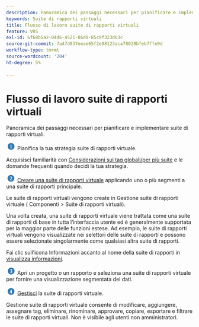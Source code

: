 ```yaml
---
description: Panoramica dei passaggi necessari per pianificare e implementare suite di rapporti virtuali.
keywords: Suite di rapporti virtuali
title: Flusso di lavoro suite di rapporti virtuali
feature: VRS
exl-id: 6f68b5a2-04d6-4521-86d0-85c9f323d03c
source-git-commit: 7a47d837eeae65f2e98123aca78029bfeb7ffe9d
workflow-type: tm+mt
source-wordcount: '204'
ht-degree: 5%

---
```


# Flusso di lavoro suite di rapporti virtuali

Panoramica dei passaggi necessari per pianificare e implementare suite di rapporti virtuali.

![](assets/step1_icon.png) Pianifica la tua strategia suite di rapporti virtuale.

Acquisisci familiarità con [Considerazioni sui tag globali/per più suite](/help/components/vrs/vrs-considerations.md) e le domande frequenti quando decidi la tua strategia.

![](assets/step2_icon.png) [Creare una suite di rapporti virtuale](/help/components/vrs/c-workflow-vrs/vrs-create.md) applicando uno o più segmenti a una suite di rapporti principale.

Le suite di rapporti virtuali vengono create in Gestione suite di rapporti virtuale ( Componenti > Suite di rapporti virtuali).

Una volta creata, una suite di rapporti virtuale viene trattata come una suite di rapporti di base in tutta l’interfaccia utente ed è generalmente supportata per la maggior parte delle funzioni estese. Ad esempio, le suite di rapporti virtuali vengono visualizzate nei selettori delle suite di rapporti e possono essere selezionate singolarmente come qualsiasi altra suite di rapporti.

Fai clic sull’icona Informazioni accanto al nome della suite di rapporti in [visualizza informazioni](/help/components/vrs/c-workflow-vrs/vrs-view.md).

![](assets/step3_icon.png) Apri un progetto o un rapporto e seleziona una suite di rapporti virtuale per fornire una visualizzazione segmentata dei dati.

![](assets/step4_icon.png) [Gestisci](/help/components/vrs/c-workflow-vrs/vrs-manage.md) la suite di rapporti virtuale.

Gestione suite di rapporti virtuale consente di modificare, aggiungere, assegnare tag, eliminare, rinominare, approvare, copiare, esportare e filtrare le suite di rapporti virtuali. Non è visibile agli utenti non amministratori.
